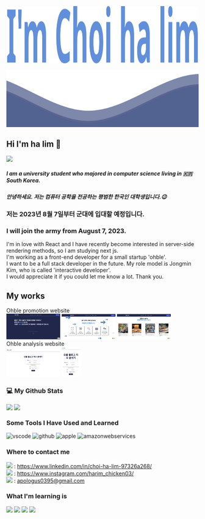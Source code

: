 

<!--   ![header](https://capsule-render.vercel.app/api?type=soft&height=350&section=header&text=Welcome%20to%20my%20Github&animation=fadeIn&fontSize=70&theme=tokyonight) -->
  
  <p align="center">
  <img src="https://raw.githubusercontent.com/hyde0395/hyde0395/master/svg/logo.svg" width="500" height="150">
</p>	
<img src="https://raw.githubusercontent.com/hyde0395/hyde0395/master/svg/waves.svg" width="100%" height="150">


## Hi I'm ha lim 👋
<a href="https://hits.seeyoufarm.com"><img src="https://hits.seeyoufarm.com/api/count/incr/badge.svg?url=https%3A%2F%2Fgithub.com%2Fgjbae1212%2Fhit-counter&count_bg=%230A0047&title_bg=%23004687&icon=github.svg&icon_color=%23FFFFFF&title=hits&edge_flat=false"/></a>

##### I am a university student who majored in computer science living in 🇰🇷 South Korea.<br/>
##### 안녕하세요. 저는 컴퓨터 공학을 전공하는 평범한 한국인 대학생입니다.😉


### 저는 2023년 8월 7일부터 군대에 입대할 예정입니다.
### I will join the army from August 7, 2023.


I'm in love with React and I have recently become interested in server-side rendering methods, so I am studying next js.<br/>
I'm working as a front-end developer for a small startup 'ohble'. <br/>
I want to be a full stack developer in the future. My role model is Jongmin Kim, who is called 'interactive developer'.<br/>
I would appreciate it if you could let me know a lot. Thank you.

## My works
Ohble promotion website <br/>
<img src="https://raw.githubusercontent.com/hyde0395/hyde0395/master/works/ohble_promotion_website.png" width="28%" height="30%">
<img src="https://raw.githubusercontent.com/hyde0395/hyde0395/master/works/ohble_promotion_website(1).png" width="28%" height="30%">
<img src="https://raw.githubusercontent.com/hyde0395/hyde0395/master/works/ohble_promotion_website(2).png" width="28%" height="30%">
<br/>
Ohble analysis website <br/>
<img src="https://raw.githubusercontent.com/hyde0395/hyde0395/master/works/ohble_analysis_website.png" width="28%" height="30%">
<img src="https://raw.githubusercontent.com/hyde0395/hyde0395/master/works/ohble_analysis_website(1).png" width="10%" height="10%">





### 💻 My Github Stats 

<p align="left">
<img height="180em" src="https://github-readme-stats-git-masterrstaa-rickstaa.vercel.app/api?username=hyde0395&theme=tokyonight&show_icons=true&include_all_commits=true&custom_title=GitHub%20Stats" align = "center"/>
<img height="180em" src="https://github-readme-stats-git-masterrstaa-rickstaa.vercel.app/api/top-langs/?username=hyde0395&theme=tokyonight&layout=compact&langs_count=8" align = "center"/>
</p>

### Some Tools I Have Used and Learned
<p align="left">
<img src="https://cdn.jsdelivr.net/gh/devicons/devicon/icons/vscode/vscode-original.svg" alt="vscode" width="45" height="45"/>
<img src="https://cdn.jsdelivr.net/gh/devicons/devicon/icons/github/github-original.svg" alt="github" width="45" height="45"/>
<img src="https://cdn.jsdelivr.net/gh/devicons/devicon/icons/apple/apple-original.svg" alt="apple" width="45" height="45"/>
<img src="https://cdn.jsdelivr.net/gh/devicons/devicon/icons/amazonwebservices/amazonwebservices-original.svg" alt="amazonwebservices" width="45" height="45"/>
</p>


### Where to contact me
<img src="https://img.shields.io/badge/linkedin-0A66C2?style=flat-square&logo=linkedin&logoColor=white"/> : https://www.linkedin.com/in/choi-ha-lim-97326a268/ <br/>
<img src="https://img.shields.io/badge/instagram-E4405F?style=flat-square&logo=instagram&logoColor=white"/> : 
https://www.instagram.com/harim_chicken03/ <br/>
<img src="https://img.shields.io/badge/gmail-EA4335?style=flat-square&logo=gmail&logoColor=white"/> : apologus0395@gmail.com





### What I'm learning  is 
<img src="https://img.shields.io/badge/github-000000?style=flat-square&logo=github&logoColor=white"/> <img src="https://img.shields.io/badge/next.js-000000?style=flat-square&logo=nextdotjs&logoColor=white"/> <img src="https://img.shields.io/badge/React-61DAFB?style=flat-square&logo=React&logoColor=white"/> <img src="https://img.shields.io/badge/javascript-F7DF1E?style=flat-square&logo=javascript&logoColor=white"/>

<!--
**hyde0395/hyde0395** is a ✨ _special_ ✨ repository because its `README.md` (this file) appears on your GitHub profile.

Here are some ideas to get you started:

- 🔭 I’m currently working on ...
- 🌱 I’m currently learning ...
- 👯 I’m looking to collaborate on ...
- 🤔 I’m looking for help with ...
- 💬 Ask me about ...
- 📫 How to reach me: ...
- 😄 Pronouns: ...
- ⚡ Fun fact: ...
-->
